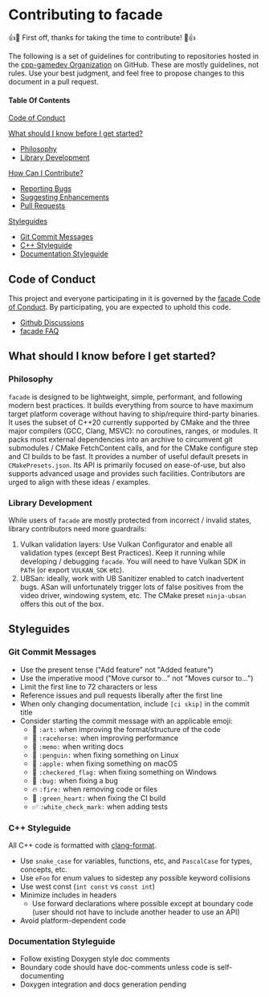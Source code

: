 # Contributing to facade

:+1::tada: First off, thanks for taking the time to contribute! :tada::+1:

The following is a set of guidelines for contributing to repositories hosted in the [cpp-gamedev Organization](https://github.com/cpp-gamedev) on GitHub. These are mostly guidelines, not rules. Use your best judgment, and feel free to propose changes to this document in a pull request.

#### Table Of Contents

[Code of Conduct](#code-of-conduct)

[What should I know before I get started?](#what-should-i-know-before-i-get-started)
  * [Philosophy](#philosophy)
  * [Library Development](#library-development)

[How Can I Contribute?](#how-can-i-contribute)
  * [Reporting Bugs](#reporting-bugs)
  * [Suggesting Enhancements](#suggesting-enhancements)
  * [Pull Requests](#pull-requests)

[Styleguides](#styleguides)
  * [Git Commit Messages](#git-commit-messages)
  * [C++ Styleguide](#c-styleguide)
  * [Documentation Styleguide](#documentation-styleguide)

## Code of Conduct

This project and everyone participating in it is governed by the [facade Code of Conduct](../CODE_OF_CONDUCT.md). By participating, you are expected to uphold this code.

* [Github Discussions](https://github.com/facade/facade/discussions)
* [facade FAQ](https://github.com/facade/facade/wiki/FAQ)

## What should I know before I get started?

### Philosophy

`facade` is designed to be lightweight, simple, performant, and following modern best practices. It builds everything from source to have maximum target platform coverage without having to ship/require third-party binaries. It uses the subset of C++20 currently supported by CMake and the three major compilers (GCC, Clang, MSVC): no coroutines, ranges, or modules. It packs most external dependencies into an archive to circumvent git submodules / CMake FetchContent calls, and for the CMake configure step and CI builds to be fast. It provides a number of useful default presets in `CMakePresets.json`. Its API is primarily focused on ease-of-use, but also supports advanced usage and provides such facilities. Contributors are urged to align with these ideas / examples.

### Library Development

While users of `facade` are mostly protected from incorrect / invalid states, library contributors need more guardrails:

1. Vulkan validation layers: Use Vulkan Configurator and enable all validation types (except Best Practices). Keep it running while developing / debugging `facade`. You will need to have Vulkan SDK in `PATH` (or export `VULKAN_SDK` etc).
1. UBSan: ideally, work with UB Sanitizer enabled to catch inadvertent bugs. ASan will unfortunately trigger lots of false positives from the video driver, windowing system, etc. The CMake preset `ninja-ubsan` offers this out of the box.

## Styleguides

### Git Commit Messages

* Use the present tense ("Add feature" not "Added feature")
* Use the imperative mood ("Move cursor to..." not "Moves cursor to...")
* Limit the first line to 72 characters or less
* Reference issues and pull requests liberally after the first line
* When only changing documentation, include `[ci skip]` in the commit title
* Consider starting the commit message with an applicable emoji:
    * :art: `:art:` when improving the format/structure of the code
    * :racehorse: `:racehorse:` when improving performance
    * :memo: `:memo:` when writing docs
    * :penguin: `:penguin:` when fixing something on Linux
    * :apple: `:apple:` when fixing something on macOS
    * :checkered_flag: `:checkered_flag:` when fixing something on Windows
    * :bug: `:bug:` when fixing a bug
    * :fire: `:fire:` when removing code or files
    * :green_heart: `:green_heart:` when fixing the CI build
    * :white_check_mark: `:white_check_mark:` when adding tests

### C++ Styleguide

All C++ code is formatted with [clang-format](https://clang.llvm.org/docs/ClangFormat.html).

* Use `snake_case` for variables, functions, etc, and `PascalCase` for types, concepts, etc.
* Use `eFoo` for enum values to sidestep any possible keyword collisions
* Use west const (`int const` vs `const int`)
* Minimize includes in headers
  * Use forward declarations where possible except at boundary code (user should not have to include another header to use an API)
* Avoid platform-dependent code

### Documentation Styleguide

* Follow existing Doxygen style doc comments
* Boundary code should have doc-comments unless code is self-documenting
* Doxygen integration and docs generation pending
